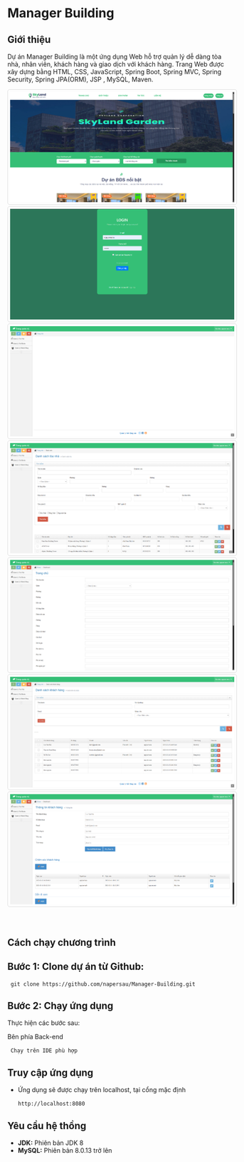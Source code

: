 <!DOCTYPE html>
<html lang="vi">
<head>
    <meta charset="UTF-8">
    <meta name="viewport" content="width=device-width, initial-scale=1.0">

</head>
<body>
    <h1>Manager Building</h1>
    <div class="section">
        <h2>Giới thiệu</h2>
        <p>Dự án Manager Building là một ứng dụng Web hỗ trợ quản lý dễ dàng tòa nhà, nhân viên, khách hàng và giao dịch với khách hàng. Trang Web được xây dựng bằng  HTML, CSS, JavaScript, Spring Boot, Spring MVC, Spring Security, Spring JPA(ORM), JSP , 
MySQL, Maven.
      	</p>
        <img src="https://github.com/napersau/Manager-Building/blob/main/sql%26img/1.png" alt="Ảnh Demo" style="max-width:100%; height:auto; border:1px solid #ddd; border-radius:5px; padding:5px;"> 
        <img src="https://github.com/napersau/Manager-Building/blob/main/sql%26img/2.png" alt="Ảnh Demo" style="max-width:100%; height:auto; border:1px solid #ddd; border-radius:5px; padding:5px;"> 
        <img src="https://github.com/napersau/Manager-Building/blob/main/sql%26img/3.png" alt="Ảnh Demo" style="max-width:100%; height:auto; border:1px solid #ddd; border-radius:5px; padding:5px;"> 
        <img src="https://github.com/napersau/Manager-Building/blob/main/sql%26img/4.png" alt="Ảnh Demo" style="max-width:100%; height:auto; border:1px solid #ddd; border-radius:5px; padding:5px;"> 
        <img src="https://github.com/napersau/Manager-Building/blob/main/sql%26img/5.png" alt="Ảnh Demo" style="max-width:100%; height:auto; border:1px solid #ddd; border-radius:5px; padding:5px;"> 
        <img src="https://github.com/napersau/Manager-Building/blob/main/sql%26img/6.png" alt="Ảnh Demo" style="max-width:100%; height:auto; border:1px solid #ddd; border-radius:5px; padding:5px;"> 
        <img src="https://github.com/napersau/Manager-Building/blob/main/sql%26img/7.png" alt="Ảnh Demo" style="max-width:100%; height:auto; border:1px solid #ddd; border-radius:5px; padding:5px;">   
    </div>
    <br></br>
    <div class="section">
        <h2>Cách chạy chương trình</h2>
        <h2>Bước 1: Clone dự án từ Github:</h2>
        <pre><code> git clone https://github.com/napersau/Manager-Building.git</code></pre>
        <h2>Bước 2: Chạy ứng dụng </h2>
        <p>Thực hiện các bước sau:</p>
      	<p>Bên phía Back-end</p>
      	<pre><code> Chạy trên IDE phù hợp</code></pre>    
    </div> 
    <div class="section">
      <h2>Truy cập ứng dụng</h2>
      <ul>
          <li>Ứng dụng sẽ được chạy trên localhost, tại cổng mặc định</li>
        <pre><code>http://localhost:8080</code></pre>
      </ul>
    </div>
    <div class="section">
        <h2>Yêu cầu hệ thồng</h2>
        <ul>
            <li><strong>JDK:</strong> Phiên bản JDK 8</li>
            <li><strong>MySQL:</strong> Phiên bản 8.0.13 trở lên</li>
        </ul>
    </div>
</body>
</html>
